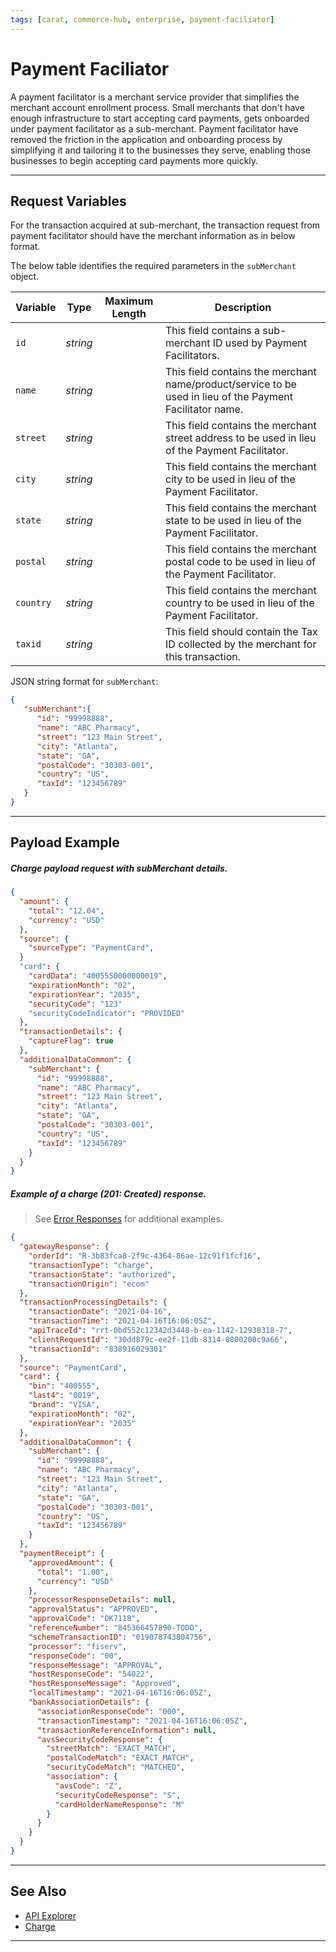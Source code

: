 ```yaml
---
tags: [carat, commerce-hub, enterprise, payment-faciliator]
---
```



# Payment Faciliator

A payment facilitator is a merchant service provider that simplifies the merchant account enrollment process. Small merchants that don't have enough infrastructure to start accepting card payments, gets onboarded under payment facilitator as a sub-merchant. Payment facilitator have removed the friction in the application and onboarding process by simplifying it and tailoring it to the businesses they serve, enabling those businesses to begin accepting card payments more quickly.

---

## Request Variables

For the transaction acquired at sub-merchant, the transaction request from payment facilitator should have the merchant information as in below format.

<!--
type: tab
title: subMerchant
-->

The below table identifies the required parameters in the `subMerchant` object.

| Variable | Type| Maximum Length | Description |
|---------|----------|----------------|---------|
|`id` | *string* |  | This field contains a sub-merchant ID used by Payment Facilitators. |
|`name` | *string* |  | This field contains the merchant name/product/service to be used in lieu of the Payment Facilitator name. |
|`street` | *string* |  | This field contains the merchant street address to be used in lieu of the Payment Facilitator. |
|`city` | *string* |  | This field contains the merchant city to be used in lieu of the Payment Facilitator. |
|`state` | *string* |  | This field contains the merchant state to be used in lieu of the Payment Facilitator. |
|`postal` | *string* |  | This field contains the merchant postal code to be used in lieu of the Payment Facilitator. |
|`country` | *string* |  | This field contains the merchant country to be used in lieu of the Payment Facilitator. |
|`taxid` | *string* |  | This field should contain the Tax ID collected by the merchant for this transaction. |

<!--
type: tab
title: JSON Example
-->

JSON string format for `subMerchant`:

```json
{
   "subMerchant":{
      "id": "99998888",
      "name": "ABC Pharmacy",
      "street": "123 Main Street",
      "city": "Atlanta",
      "state": "GA",
      "postalCode": "30303-001",
      "country": "US",
      "taxId": "123456789"
   }
}
```

<!-- type: tab-end -->

---

## Payload Example

<!--
type: tab
title: Request
-->

##### Charge payload request with subMerchant details.

```json
{
  "amount": {
    "total": "12.04",
    "currency": "USD"
  },
  "source": {
    "sourceType": "PaymentCard",
  }
  "card": {
    "cardData": "4005550000000019",
    "expirationMonth": "02",
    "expirationYear": "2035",
    "securityCode": "123"
    "securityCodeIndicator": "PROVIDED"
  },
  "transactionDetails": {
    "captureFlag": true
  },
  "additionalDataCommon": {
    "subMerchant": {
      "id": "99998888",
      "name": "ABC Pharmacy",
      "street": "123 Main Street",
      "city": "Atlanta",
      "state": "GA",
      "postalCode": "30303-001",
      "country": "US",
      "taxId": "123456789"
    }
  }
}
```
<!--
type: tab
title: Response
-->

##### Example of a charge (201: Created) response.

<!-- theme: info -->
> See [Error Responses](?path=docs/Resources/Guides/Response-Codes/HTTP.md) for additional examples.
```json
{
  "gatewayResponse": {
    "orderId": "R-3b83fca8-2f9c-4364-86ae-12c91f1fcf16",
    "transactionType": "charge",
    "transactionState": "authorized",
    "transactionOrigin": "ecom"
  },
  "transactionProcessingDetails": {
    "transactionDate": "2021-04-16",
    "transactionTime": "2021-04-16T16:06:05Z",
    "apiTraceId": "rrt-0bd552c12342d3448-b-ea-1142-12938318-7",
    "clientRequestId": "30dd879c-ee2f-11db-8314-0800200c9a66",
    "transactionId": "838916029301"
  },
  "source": "PaymentCard",
  "card": {
    "bin": "400555",
    "last4": "0019",
    "brand": "VISA",
    "expirationMonth": "02",
    "expirationYear": "2035"
  },
  "additionalDataCommon": {
    "subMerchant": {
      "id": "99998888",
      "name": "ABC Pharmacy",
      "street": "123 Main Street",
      "city": "Atlanta",
      "state": "GA",
      "postalCode": "30303-001",
      "country": "US",
      "taxId": "123456789"
    }
  },
  "paymentReceipt": {
    "approvedAmount": {
      "total": "1.00",
      "currency": "USD"
    },
    "processorResponseDetails": null,
    "approvalStatus": "APPROVED",
    "approvalCode": "OK7118",
    "referenceNumber": "845366457890-TODO",
    "schemeTransactionID": "019078743804756",
    "processor": "fiserv",
    "responseCode": "00",
    "responseMessage": "APPROVAL",
    "hostResponseCode": "54022",
    "hostResponseMessage": "Approved",
    "localTimestamp": "2021-04-16T16:06:05Z",
    "bankAssociationDetails": {
      "associationResponseCode": "000",
      "transactionTimestamp": "2021-04-16T16:06:05Z",
      "transactionReferenceInformation": null,
      "avsSecurityCodeResponse": {
        "streetMatch": "EXACT_MATCH",
        "postalCodeMatch": "EXACT_MATCH",
        "securityCodeMatch": "MATCHED",
        "association": {
          "avsCode": "Z",
          "securityCodeResponse": "S",
          "cardHolderNameResponse": "M"
        }
      }
    }
  }
}
```

<!-- type: tab-end -->

---

## See Also

- [API Explorer](../api/?type=post&path=/payments/v1/charges)
- [Charge](?path=docs/Resources/API-Documents/Payments/Charges.md)

---